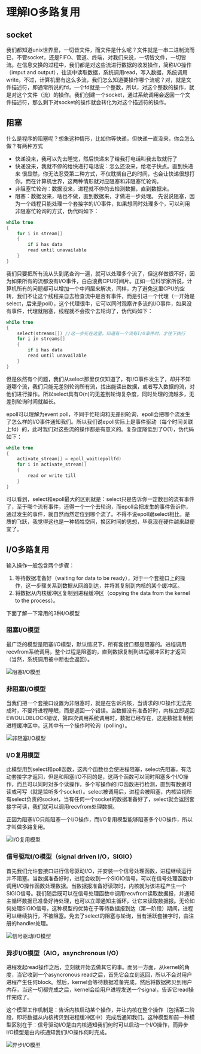 <!--
 * @Author: zhangjiaxi
 * @Date: 2021-02-25 10:16:16
 * @LastEditors: zhangjiaxi
 * @LastEditTime: 2021-03-04 11:18:28
 * @FilePath: /learning_note/IOmultiplexing.md
 * @Description: 
-->
# 理解IO多路复用

## socket
我们都知道unix世界里，一切皆文件，而文件是什么呢？文件就是一串二进制流而已，不管socket，还是FIFO、管道、终端，对我们来说，一切皆文件，一切皆流。在信息交换的过程中，我们都是对这些流进行数据的收发操作，简称I/O操作（imput and output），往流中读取数据，系统调用read，写入数据，系统调用write。不过，计算机里有这么多流，我们怎么知道要操作哪个流呢？对，就是文件描述符，即通常所说的fd，一个fd就是一个整数，所以，对这个整数的操作，就是对这个文件（流）的操作。我们创建一个socket，通过系统调用会返回一个文件描述符，那么剩下对socket的操作就会转化为对这个描述符的操作。
## 阻塞
什么是程序的阻塞呢？想象这种情形，比如你等快递，但快递一直没来，你会怎么做？有两种方式
- 快递没来，我可以先去睡觉，然后快递来了给我打电话叫我去取就行了
- 快递没来，我就不停的给快递打电话说：怎么还没来，给老子快点。直到快递来
很显然，你无法忍受第二种方式，不仅耽搁自己的时间，也会让快递很想打你。而在计算机世界，这两种情形就对应阻塞和非阻塞忙轮询。
- 非阻塞忙轮询：数据没来，进程就不停的去检测数据，直到数据来。
- 阻塞：数据没来，啥也不做，直到数据来，才做进一步处理。
先说说阻塞，因为一个线程只能处理一个套接字的I/O事件，如果想同时处理多个，可以利用非阻塞忙轮询的方式，伪代码如下：
```c
while true
{
    for i in stream[]
    {
        if i has data
        read until unavailable
    }
}
```
我们只要把所有流从头到尾查询一遍，就可以处理多个流了，但这样做很不好，因为如果所有的流都没有I/O事件，白白浪费CPU时间片。正如一位科学家所说，计算机所有的问题都可以增加一个中间层来解决，同样，为了避免这里CPU的空转，我们不让这个线程亲自去检查流中是否有事件，而是引进一个代理（一开始是select，后来是poll），这个代理很牛，它可以同时观察许多流的I/O事件，如果没有事件，代理就阻塞，线程就不会挨个去轮询了，伪代码如下：
```c
while true
{
    select(streams[]) //这一步死在这里，知道有一个流有I/O事件时，才往下执行
    for i in streams[]
    {
        if i has data
        read until unavailable
    }
}
```
但是依然有个问题，我们从select那里仅仅知道了，有I/O事件发生了，却并不知道哪个流，我们只能无差别轮询所有流，找出能读出数据，或者写入数据的流，对他们进行操作。所以select具有O(n)的无差别轮询复杂度，同时处理的流越多，无差别轮询时间就越长。

epoll可以理解为event poll，不同于忙轮询和无差别轮询，epoll会把哪个流发生了怎么样的I/O事件通知我们。所以我们说epoll实际上是事件驱动（每个时间关联上fd）的，此时我们对这些流的操作都是有意义的。复杂度降低到了O(1)，伪代码如下：
```c
while true
{
    activate_stream[] = epoll_wait(epollfd)
    for i in activate_stream[]
    {
        read or write till
    }
}
```

可以看到，select和epoll最大的区别就是：select只是告诉你一定数目的流有事件了，至于哪个流有事件，还得一个一个去轮询，而epoll会把发生的事件告诉你，通过发生的事件，就自然而然定位到哪个流了。不得不说epoll跟select相比，是质的飞跃，我觉得这也是一种牺牲空间，换区时间的思想，毕竟现在硬件越来越便宜了。
## I/O多路复用
输入操作一般包含两个步骤：
1. 等待数据准备好（waiting for data to be ready），对于一个套接口上的操作，这一步骤关系到数据从网络到达，并将其复制到内核的某个缓冲区。
2. 将数据从内核缓冲区复制到进程缓冲区（copying the data from the kernel to the process）。

下面了解一下常用的3种I/O模型

### 阻塞I/O模型
最广泛的模型是阻塞I/O模型，默认情况下，所有套接口都是阻塞的。进程调用recvfrom系统调用，整个过程是阻塞的，直到数据复制到进程缓冲区时才返回（当然，系统调用被中断也会返回）。

![阻塞I/O模型](img/IOmultiplexing/1.png)
### 非阻塞I/O模型
当我们把一个套接口设置为非阻塞时，就是在告诉内核，当请求的I/O操作无法完成时，不要将进程睡眠，而是返回一个错误。当数据没有准备好时，内核立即返回EWOULDBLOCK错误，第四次调用系统调用时，数据已经存在，这是数据复制到进程缓冲区中。这其中有一个操作时轮询（polling）。

![非阻塞I/O模型](img/IOmultiplexing/2.png)
### I/O复用模型
此模型用到select和poll函数，这两个函数也会使进程阻塞，select先阻塞，有活动套接字才返回，但是和阻塞I/O不同的是，这两个函数可以同时阻塞多个I/O操作，而且可以同时对多个读操作，多个写操作的I/O函数进行检测，直到有数据可读或可写（就是监听多个socket）。select被调用后，进程会被阻塞，内核监视所有select负责的socket，当有任何一个socket的数据准备好了，select就会返回套接字可读，我们就可以调用recvfrom处理数据。

正因为阻塞I/O只能阻塞一个I/O操作，而I/O复用模型能够阻塞多个I/O操作，所以才叫做多路复用。

![I/O复用模型](img/IOmultiplexing/3.png)

### 信号驱动I/O模型（signal driven I/O，SIGIO）
首先我们允许套接口进行信号驱动I/O，并安装一个信号处理函数，进程继续运行并不阻塞。当数据准备好时，进程会收到一个SIGIO信号，可以在信号处理函数中调用I/O操作函数处理数据。当数据报准备好读取时，内核就为该进程产生一个SIGIO信号。我们随后既可以在信号处理函数中调用recvfrom读取数据报，并通知主循环数据已准备好待处理，也可以立即通知主循环，让它来读取数据报。无论如何处理SIGIO信号，这种模型的优势在于等待数据报到达（第一阶段）期间，进程可以继续执行，不被阻塞。免去了select的阻塞与轮询，当有活跃套接字时，由注册的handler处理。

![信号驱动I/O模型](img/IOmultiplexing/4.png)

### 异步I/O模型（AIO，asynchronous I/O）
进程发起read操作之后，立刻就开始去做其它的事。而另一方面，从kernel的角度，当它收到一个asyncronous read之后，首先它会立刻返回，所以不会对用户进程产生任何block。然后，kernel会等待数据准备完成，然后将数据拷贝到用户内存，当这一切都完成之后，kernel会给用户进程发送一个signal，告诉它read操作完成了。

这个模型工作机制是：告诉内核启动某个操作，并让内核在整个操作（包括第二阶段，即将数据从内核拷贝到进程缓冲区中）完成后通知我们。这种模型和前一种模型区别在于：信号驱动I/O是由内核通知我们何时可以启动一个I/O操作，而异步I/O模型是由内核通知我们I/O操作何时完成。

![异步I/O模型](img/IOmultiplexing/5.png)